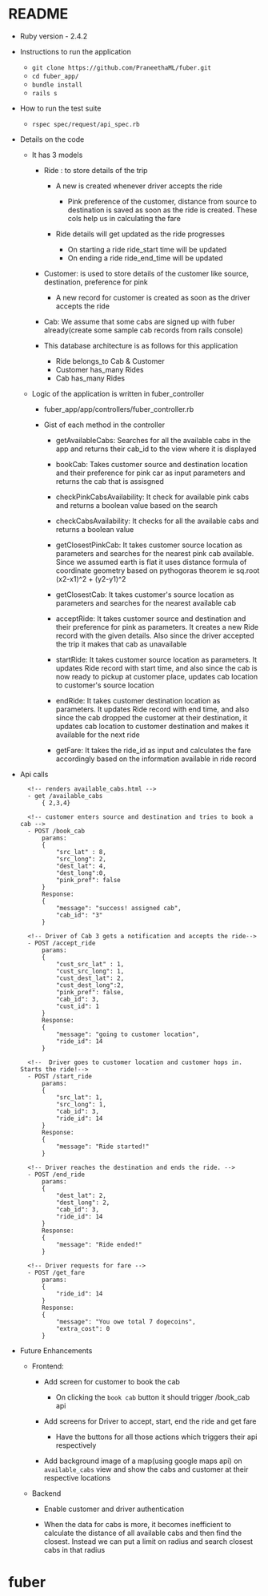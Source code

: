 
# README

* Ruby version  - 2.4.2

* Instructions to run the application
	- `git clone https://github.com/PraneethaML/fuber.git`
	- `cd fuber_app/`
	- `bundle install`
	- `rails s` 

* How to run the test suite
	-  `rspec spec/request/api_spec.rb`

* Details on the code 
		
	-  It has 3 models 
		- Ride : to store details of the trip 
			- A new is created whenever driver accepts the ride
				- Pink preference of the customer, distance from source to destination is saved as soon as the ride is created. These cols help us in calculating the fare

			- Ride details will get updated as the ride progresses
				- On starting a ride ride_start time will be updated
				- On ending a ride ride_end_time will be updated

		- Customer: is used to store details of the customer like source, destination, preference for pink
			- A new record for customer is created as soon as the driver accepts the ride

		- Cab: We assume that some cabs are signed up with fuber already(create some sample cab records from rails console)

		- This database architecture is as follows for this application

			- Ride belongs_to Cab & Customer
			- Customer has_many Rides
			- Cab has_many Rides

	- Logic of the application is written in fuber_controller
		- fuber_app/app/controllers/fuber_controller.rb

		- Gist of each method in the controller 
			- getAvailableCabs: Searches for all the available cabs in the app and 		     				returns their cab_id to the view where it is displayed

			- bookCab: Takes customer source and destination location and their        			   preference for pink car as input parameters and returns the 			   	   cab that is assisgned

		    - checkPinkCabsAvailability: It check for available pink cabs and returns a 							boolean value based on the search

		    - checkCabsAvailability: It checks for all the available cabs and returns a 						 boolean value

		    - getClosestPinkCab: It takes customer source location as parameters and 						 searches for the nearest pink cab available. Since we 						 assumed earth is flat it uses distance formula of 							 coordinate geometry based on pythogoras theorem ie 						 sq.root (x2-x1)^2 + (y2-y1)^2

		    - getClosestCab: It takes customer's source location as parameters and 						 searches for the nearest available cab

		    - acceptRide: It takes customer source and destination and their preference 			  for pink as parameters. It creates a new Ride record with the 			  given details. Also since the driver accepted the trip it 				  makes that cab as unavailable

		    - startRide: It takes customer source location as parameters. It updates 				 Ride record with start time, and also since the cab is now 				 ready to pickup at customer place, updates cab location to 				 customer's source location

		    - endRide: It takes customer destination location as parameters. It updates 		   Ride record with end time, and also since the cab dropped the 			   customer at their destination, it updates cab location to   				   customer destination and makes it available for the next ride 

		    - getFare: It takes the ride_id as input and calculates the fare accordingly 			based on the information available in ride record 

* Api calls
		
		<!-- renders available_cabs.html -->
		- get /available_cabs 
			{ 2,3,4} 

		<!-- customer enters source and destination and tries to book a cab -->
		- POST /book_cab
			params: 
			{
				"src_lat" : 8,
				"src_long": 2,
				"dest_lat": 4,
				"dest_long":0,
				"pink_pref": false
			}
			Response: 
			{
			    "message": "success! assigned cab",
			    "cab_id": "3"
			}

		<!-- Driver of Cab 3 gets a notification and accepts the ride-->
		- POST /accept_ride
			params:
			{
				"cust_src_lat" : 1,
				"cust_src_long": 1,
				"cust_dest_lat": 2,
				"cust_dest_long":2,
				"pink_pref": false,
				"cab_id": 3,
				"cust_id": 1
			}
			Response: 
			{
			    "message": "going to customer location",
			    "ride_id": 14
			}

		<!--  Driver goes to customer location and customer hops in. Starts the ride!-->
		- POST /start_ride
			params:
			{
				"src_lat": 1,
				"src_long": 1,
				"cab_id": 3,
				"ride_id": 14	
			}
			Response:
			{
			    "message": "Ride started!"
			}

		<!-- Driver reaches the destination and ends the ride. -->
		- POST /end_ride
			params:
			{
				"dest_lat": 2,
				"dest_long": 2,
				"cab_id": 3,
				"ride_id": 14	
			}
			Response:
			{
			    "message": "Ride ended!"
			}

		<!-- Driver requests for fare -->
		- POST /get_fare
			params:
			{
				"ride_id": 14
			}
			Response:
			{
			    "message": "You owe total 7 dogecoins",
			    "extra_cost": 0
			}

* Future Enhancements 
	
	- Frontend:
		- Add screen for customer to book the cab
			- On clicking the `book cab` button it should trigger /book_cab api
		
		- Add screens for Driver to accept, start, end the ride and get fare 
			- Have the buttons for all those actions which triggers their api    	respectively

		- Add background image of a map(using google maps api) on `available_cabs` view and show the cabs and customer at their respective locations

	- Backend 
		- Enable customer and driver authentication

		- When the data for cabs is more, it becomes inefficient to calculate the distance of all available cabs and then find the closest. Instead we can put a limit on radius and search closest cabs in that radius

# fuber
